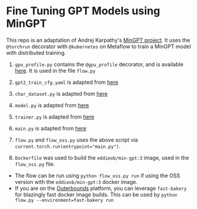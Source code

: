 # Fine Tuning GPT Models using MinGPT

This repo is an adaptation of Andrej Karpathy's [MinGPT project](https://github.com/karpathy/minGPT). It uses the `@torchrun` decorator with `@kubernetes` on Metaflow to train a MinGPT model with distributed training. 

1. `gpu_profile.py` contains the `@gpu_profile` decorator, and is available [here](https://github.com/outerbounds/metaflow-gpu-profile). It is used in the file `flow.py`

2. `gpt2_train_cfg.yaml` is adapted from [here](https://github.com/pytorch/examples/blob/main/distributed/minGPT-ddp/mingpt/gpt2_train_cfg.yaml)

3. `char_dataset.py` is adapted from [here](https://github.com/pytorch/examples/blob/main/distributed/minGPT-ddp/mingpt/char_dataset.py)

4. `model.py` is adapted from [here](https://github.com/pytorch/examples/blob/main/distributed/minGPT-ddp/mingpt/model.py)

5. `trainer.py` is adapted from [here](https://github.com/pytorch/examples/blob/main/distributed/minGPT-ddp/mingpt/trainer.py)

6. `main.py` is adapted from [here](https://github.com/pytorch/examples/blob/main/distributed/minGPT-ddp/mingpt/main.py)

7. `flow.py` and `flow_oss.py` uses the above script via `current.torch.run(entrypoint="main.py")`.

8. `Dockerfile` was used to build the `eddieob/min-gpt:3` image, used in the `flow_oss.py` file.

- The flow can be run using `python flow_oss.py run` if using the OSS version with the `eddieob/min-gpt:3` docker image.
- If you are on the [Outerbounds](https://outerbounds.com/) platform, you can leverage `fast-bakery` for blazingly fast docker image builds. This can be used by `python flow.py --environment=fast-bakery run`
